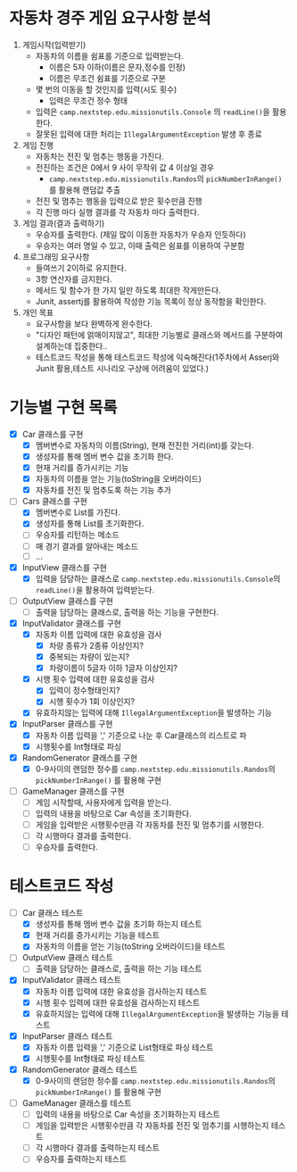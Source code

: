 # 자동차 경주 게임 요구사항 분석

1. 게임시작(입력받기)
    + 자동차의 이름을 쉼표를 기준으로 입력받는다.
        + 이름은 5자 이하(이름은 문자,정수를 인정)
        + 이름은 무조건 쉼표를 기준으로 구분
    + 몇 번의 이동을 할 것인지를 입력(시도 횟수)
        + 입력은 무조건 정수 형태
    + 입력은 ```camp.nextstep.edu.missionutils.Console``` 의 ```readLine()```을 활용한다.
    + 잘못된 입력에 대한 처리는  ```IllegalArgumentException``` 발생 후 종료
2. 게임 진행
    + 자동차는 전진 및 멈추는 행동을 가진다.
    + 전진하는 조건은 0에서 9 사이 무작위 값 4 이상일 경우
        + ```camp.nextstep.edu.missionutils.Randos```의 ```pickNumberInRange()``` 를 활용해 랜덤값 추출
    + 전진 및 멈추는 행동을 입력으로 받은 횟수만큼 진행
    + 각 진행 마다 실행 결과를 각 자동차 마다 출력한다.
3. 게임 결과(결과 출력하기)
    + 우승자를 출력한다. (제일 많이 이동한 자동차가 우승자 인듯하다)
    + 우승자는 여러 명일 수 있고, 이때 출력은 쉼표를 이용하여 구분함
4. 프로그래밍 요구사항
    + 들여쓰기 2이하로 유지한다.
    + 3항 연산자를 금지한다.
    + 메서드 및 함수가 한 가지 일만 하도록 최대한 작게만든다.
    + Junit, assertj를 활용하여 작성한 기능 목록이 정상 동작함을 확인한다.
5. 개인 목표
    + 요구사항을 보다 완벽하게 완수한다.
    + "디자인 패턴에 얽매이지않고", 최대한 기능별로 클래스와 메서드를 구분하여 설계하는데 집중한다..
    + 테스트코드 작성을 통해 테스트코드 작성에 익숙해진다(1주차에서 Asserj와 Junit 활용,테스트 시나리오 구상에 어려움이 있었다.)

# 기능별 구현 목록

+ [x] Car 클래스를 구현
    + [x] 멤버변수로 자동차의 이름(String), 현재 전진한 거리(int)를 갖는다.
    + [x] 생성자를 통해 멤버 변수 값을 초기화 한다.
    + [x] 현재 거리를 증가시키는 기능
    + [x] 자동차의 이름을 얻는 기능(toString을 오버라이드)
    + [x] 자동차를 전진 및 멈추도록 하는 기능 추가
+ [ ] Cars 클래스를 구현
    + [x] 멤버변수로 List<Car>를 가진다.
    + [x] 생성자를 통해 List<Car>를 초기화한다.
    + [ ] 우승자를 리턴하는 메소드
    + [ ] 매 경기 결과를 알아내는 메소드
    + [ ] ...
+ [x] InputView 클래스를 구현
    + [x] 입력을 담당하는 클래스로 ```camp.nextstep.edu.missionutils.Console```의 ```readLine()```을 활용하여 입력받는다.
+ [ ] OutputView 클래스를 구현
    + [ ] 출력을 담당하는 클래스로, 출력을 하는 기능을 구현한다.
+ [x] InputValidator 클래스를 구현
    + [x] 자동차 이름 입력에 대한 유효성을 검사
        + [x] 차량 종류가 2종류 이상인지?
        + [x] 중복되는 차량이 있는지?
        + [x] 차량이름이 5글자 이하 1글자 이상인지?
    + [x] 시행 횟수 입력에 대한 유효성을 검사
        + [x] 입력이 정수형태인지?
        + [x] 시행 횟수가 1회 이상인지?
    + [x] 유효하지않는 입력에 대해 ```IllegalArgumentException```을 발생하는 기능
+ [x] InputParser 클래스를 구현
    + [x] 자동차 이름 입력을 ',' 기준으로 나눈 후 Car클래스의 리스트로 파
    + [x] 시행횟수를 Int형태로 파싱
+ [x] RandomGenerator 클래스를 구현
    + [x] 0-9사이의 랜덤한 정수를 ```camp.nextstep.edu.missionutils.Randos```의 ```pickNumberInRange()``` 를 활용해 구현
+ [ ] GameManager 클래스를 구현
    + [ ] 게임 시작할때, 사용자에게 입력을 받는다.
    + [ ] 입력의 내용을 바탕으로 Car 속성을 초기화한다.
    + [ ] 게임을 입력받은 시행횟수만큼 각 자동차를 전진 및 멈추기를 시행한다.
    + [ ] 각 시행마다 결과를 출력한다.
    + [ ] 우승자를 출력한다.

# 테스트코드 작성

+ [ ] Car 클래스 테스트
    + [x] 생성자를 통해 멤버 변수 값을 초기화 하는지 테스트
    + [x] 현재 거리를 증가시키는 기능을 테스트
    + [x] 자동차의 이름을 얻는 기능(toString 오버라이드)을 테스트
+ [ ] OutputView 클래스 테스트
    + [ ] 출력을 담당하는 클래스로, 출력을 하는 기능 테스트
+ [x] InputValidator 클래스 테스트
    + [x] 자동차 이름 입력에 대한 유효성을 검사하는지 테스트
    + [x] 시행 횟수 입력에 대한 유효성을 검사하는지 테스트
    + [x] 유효하지않는 입력에 대해 ```IllegalArgumentException```을 발생하는 기능을 테스트
+ [x] InputParser 클래스 테스트
    + [x] 자동차 이름 입력을 ',' 기준으로 List형태로 파싱 테스트
    + [x] 시행횟수를 Int형태로 파싱 테스트
+ [x] RandomGenerator 클래스 테스트
    + [x] 0-9사이의 랜덤한 정수를 ```camp.nextstep.edu.missionutils.Randos```의 ```pickNumberInRange()``` 를 활용해 구현
+ [ ] GameManager 클래스를 테스트
    + [ ] 입력의 내용을 바탕으로 Car 속성을 초기화하는지 테스트
    + [ ] 게임을 입력받은 시행횟수만큼 각 자동차를 전진 및 멈추기를 시행하는지 테스트
    + [ ] 각 시행마다 결과를 출력하는지 테스트
    + [ ] 우승자를 출력하는지 테스트